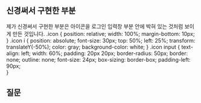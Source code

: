 ## 신경써서 구현한 부분
 제가 신경써서 구현한 부분은 아이콘을 로그인 입력창 부분 안에 박혀 있는 것처럼 보이게 만든 것입니다.
 .icon {
     position: relative;
     width: 100%;
     margin-bottom: 10px;
  }
.icon i {
     position: absolute;
     font-size: 30px;
     top: 50%;
     left: 25%;
     transform: translateY(-50%);
     color: gray;
     background-color: white;
  }
.icon input {
     text-align: left;
     width: 60%;
     padding: 20px 20px; 
     border-radius: 50px;
     border: none;
     outline: none;
     font-size: 24px;
     box-sizing: border-box;
     padding-left: 90px;  
  }
## 질문
